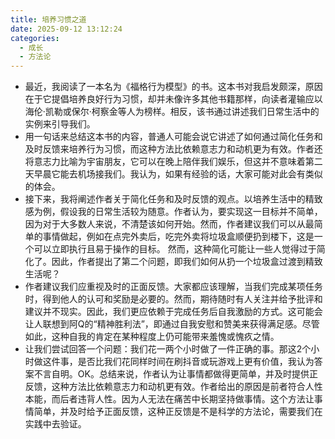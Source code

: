 ```yaml
---
title: 培养习惯之道
date: 2025-09-12 13:12:24
categories:
  - 成长
  - 方法论
---
```

- 最近，我阅读了一本名为《福格行为模型》的书。这本书对我启发颇深，原因在于它提倡培养良好行为习惯，却并未像许多其他书籍那样，向读者灌输应以海伦·凯勒或保尔·柯察金等人为榜样。相反，该书通过讲述我们日常生活中的实例来引导我们。
- 用一句话来总结这本书的内容，普通人可能会说它讲述了如何通过简化任务和及时反馈来培养行为习惯，而这种方法比依赖意志力和动机更为有效。作者还将意志力比喻为宇宙朋友，它可以在晚上陪伴我们娱乐，但这并不意味着第二天早晨它能去机场接我们。我认为，如果有经验的话，大家可能对此会有类似的体会。
- 接下来，我将阐述作者关于简化任务和及时反馈的观点。以培养生活中的精致感为例，假设我的日常生活较为随意。作者认为，要实现这一目标并不简单，因为对于大多数人来说，不清楚该如何开始。然而，作者建议我们可以从最简单的事情做起，例如在点完外卖后，吃完外卖将垃圾盒顺便扔到楼下，这是一个可以立即执行且易于操作的目标。
然而，这种简化可能让一些人觉得过于简化了。因此，作者提出了第二个问题，即我们如何从扔一个垃圾盒过渡到精致生活呢？
- 作者建议我们应重视及时的正面反馈。大家都应该理解，当我们完成某项任务时，得到他人的认可和奖励是必要的。然而，期待随时有人关注并给予批评和建议并不现实。因此，我们更应依赖于完成任务后自我激励的方式。这可能会让人联想到阿Q的“精神胜利法”，即通过自我安慰和赞美来获得满足感。尽管如此，这种自我的肯定在某种程度上仍可能带来羞愧或愧疚之情。
- 让我们尝试回答一个问题：我们花一两个小时做了一件正确的事。那这2个小时做这件事，是否比我们花同样时间在刷抖音或玩游戏上更有价值，我认为答案不言自明。OK。总结来说，作者认为让事情都做得更简单，并及时提供正反馈，这种方法比依赖意志力和动机更有效。作者给出的原因是前者符合人性本能，而后者违背人性。因为人无法在痛苦中长期坚持做事情。这个方法让事情简单，并及时给予正面反馈，这种正反馈是不是科学的方法论，需要我们在实践中去验证。